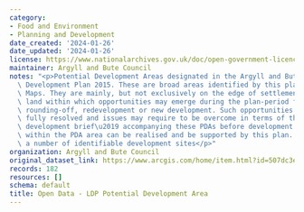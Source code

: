 ```yaml
---
category:
- Food and Environment
- Planning and Development
date_created: '2024-01-26'
date_updated: '2024-01-26'
license: https://www.nationalarchives.gov.uk/doc/open-government-licence/version/3/
maintainer: Argyll and Bute Council
notes: "<p>Potential Development Areas designated in the Argyll and Bute adopted Local\
  \ Development Plan 2015. These are broad areas identified by this plan in the Proposal\
  \ Maps. They are mainly, but not exclusively on the edge of settlements and constitute\
  \ land within which opportunities may emerge during the plan-period for infill,\
  \ rounding-off, redevelopment or new development. Such opportunities are not currently\
  \ fully resolved and issues may require to be overcome in terms of the \u2018mini\
  \ development brief\u2019 accompanying these PDAs before development opportunities\
  \ within the PDA area can be realised and be supported by this plan. A PDA may include\
  \ a number of identifiable development sites</p>"
organization: Argyll and Bute Council
original_dataset_link: https://www.arcgis.com/home/item.html?id=507dc3e60d734938a262da3f8569bc6c
records: 182
resources: []
schema: default
title: Open Data - LDP Potential Development Area
---
```

